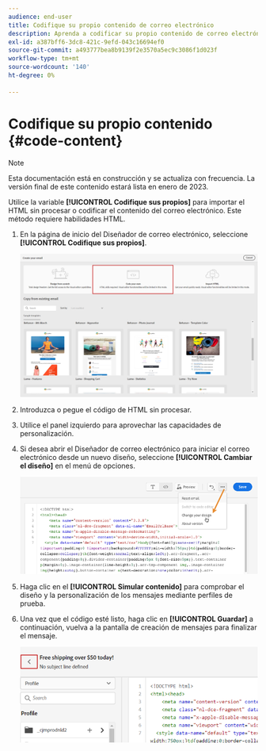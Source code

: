 ```yaml
---
audience: end-user
title: Codifique su propio contenido de correo electrónico
description: Aprenda a codificar su propio contenido de correo electrónico
exl-id: a387bff6-3dc8-421c-9efd-043c16694ef0
source-git-commit: a493777bea8b9139f2e3570a5ec9c3086f1d023f
workflow-type: tm+mt
source-wordcount: '140'
ht-degree: 0%

---
```


# Codifique su propio contenido {#code-content}

>[!NOTE]
>
>Esta documentación está en construcción y se actualiza con frecuencia. La versión final de este contenido estará lista en enero de 2023.

Utilice la variable **[!UICONTROL Codifique sus propios]** para importar el HTML sin procesar o codificar el contenido del correo electrónico. Este método requiere habilidades HTML.

1. En la página de inicio del Diseñador de correo electrónico, seleccione **[!UICONTROL Codifique sus propios]**.

   ![](assets/code-your-own.png)

1. Introduzca o pegue el código de HTML sin procesar.

1. Utilice el panel izquierdo para aprovechar las capacidades de personalización.

1. Si desea abrir el Diseñador de correo electrónico para iniciar el correo electrónico desde un nuevo diseño, seleccione **[!UICONTROL Cambiar el diseño]** en el menú de opciones.

   ![](assets/code-editor-change-design.png)

1. Haga clic en el **[!UICONTROL Simular contenido]** para comprobar el diseño y la personalización de los mensajes mediante perfiles de prueba.

1. Una vez que el código esté listo, haga clic en **[!UICONTROL Guardar]** a continuación, vuelva a la pantalla de creación de mensajes para finalizar el mensaje.

   ![](assets/code-editor-save.png)
